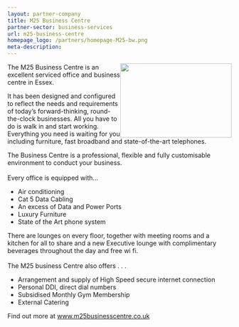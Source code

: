 ```yaml
---
layout: partner-company
title: M25 Business Centre
partner-sector: business-services
url: m25-business-centre
homepage_logo: /partners/homepage-M25-bw.png
meta-description:
---
```


<p><img alt="" src="//clarity-strategies.github.io/ie-uploads/uploads/about/M25_Logo_v1_-_RGB_Colour.jpg" style="float:right; height:167px; width:250px" />The M25 Business Centre is an excellent serviced office and business centre in Essex.</p><p>It has been designed and configured to reflect the needs and requirements of today&rsquo;s forward-thinking, round-the-clock businesses. All you have to do is walk in and start working. Everything you need is waiting for you including furniture, fast broadband and state-of-the-art telephones.</p><p>The Business Centre is a professional, flexible and fully customisable environment to conduct your business.<br />&nbsp;<br />Every office is equipped with&hellip;</p><ul><li>Air conditioning</li><li>Cat 5 Data Cabling</li><li>An excess of Data and Power Ports</li><li>Luxury Furniture</li><li>State of the Art phone system</li></ul><p>There are lounges on every floor, together with meeting rooms and a kitchen for all to share and a new Executive lounge with complimentary beverages throughout the day and free wi fi.<br />&nbsp;<br />The M25 business Centre also offers . . .&nbsp;</p><ul><li>Arrangement and supply of High Speed secure internet connection</li><li>Personal DDI, direct dial numbers</li><li>Subsidised Monthly Gym Membership</li><li>External Catering</li></ul><p>Find out more at&nbsp;<a href="http://www.m25businesscentre.co.uk" target="_blank">www.m25businesscentre.co.uk</a></p>